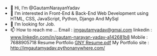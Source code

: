 - 👋 Hi, I’m @GautamNarayanYadav
- 👀 I’m interested in Front-End & Back-End Web Development using HTML, CSS, JavaScript, Python, Django And MySql
- 💞️ I’m looking for Job.
- 📫 How to reach me ...
   Email : imgautamyadav@gmai.com
   linkedin : www.linkedin.com/in/gautam-narayan-yadav-a142681b8
   Mobile : 7688905718
   Resume Portfolio  [GNY Resume.pdf](https://github.com/GautamNarayanYadav/GautamNarayanYadav/files/7770374/GNY.Resume.pdf)
   My Portfolio site : http://imgautamyadav.pythonanywhere.com/

<!---
GautamNarayanYadav/GautamNarayanYadav is a ✨ special ✨ repository because its `README.md` (this file) appears on your GitHub profile.
You can click the Preview link to take a look at your changes.
--->
